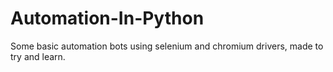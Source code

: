 # Automation-In-Python
Some basic automation bots using selenium and chromium drivers, made to try and learn.
